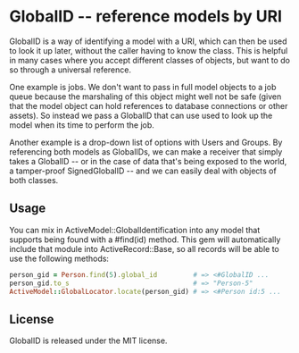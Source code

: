 # GlobalID -- reference models by URI

GlobalID is a way of identifying a model with a URI, which can then be used to look it up later,
without the caller having to know the class. This is helpful in many cases where you accept different
classes of objects, but want to do so through a universal reference.

One example is jobs. We don't want to pass in full model objects to a job queue because the marshaling
of this object might well not be safe (given that the model object can hold references to database 
connections or other assets). So instead we pass a GlobalID that can use used to look up the model when
its time to perform the job.

Another example is a drop-down list of options with Users and Groups. By referencing both models as
GlobalIDs, we can make a receiver that simply takes a GlobalID -- or in the case of data that's being
exposed to the world, a tamper-proof SignedGlobalID -- and we can easily deal with objects of both classes.


## Usage

You can mix in ActiveModel::GlobalIdentification into any model that supports being found with a #find(id)
method. This gem will automatically include that module into ActiveRecord::Base, so all records will
be able to use the following methods:

```ruby
person_gid = Person.find(5).global_id         # => <#GlobalID ...
person_gid.to_s 					          # => "Person-5"
ActiveModel::GlobalLocator.locate(person_gid) # => <#Person id:5 ...
```

## License

GlobalID is released under the MIT license.
